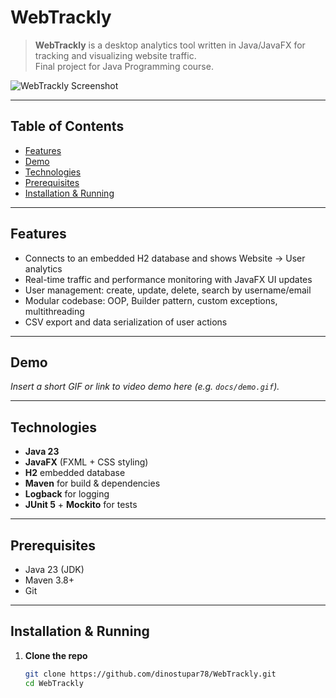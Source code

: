 # WebTrackly

> **WebTrackly** is a desktop analytics tool written in Java/JavaFX for tracking and visualizing website traffic.  
> Final project for Java Programming course.

![WebTrackly Screenshot](https://github.com/user-attachments/assets/43bf9366-4db9-4f26-b132-eca6e8b472b0)

---

## Table of Contents

- [Features](#features)  
- [Demo](#demo)  
- [Technologies](#technologies)  
- [Prerequisites](#prerequisites)  
- [Installation & Running](#installation--running)  

---

## Features

- Connects to an embedded H2 database and shows Website → User analytics  
- Real-time traffic and performance monitoring with JavaFX UI updates  
- User management: create, update, delete, search by username/email  
- Modular codebase: OOP, Builder pattern, custom exceptions, multithreading  
- CSV export and data serialization of user actions  

---

## Demo

_Insert a short GIF or link to video demo here (e.g. `docs/demo.gif`)._

---

## Technologies

- **Java 23**  
- **JavaFX** (FXML + CSS styling)  
- **H2** embedded database  
- **Maven** for build & dependencies  
- **Logback** for logging  
- **JUnit 5** + **Mockito** for tests  

---

## Prerequisites

- Java 23 (JDK)  
- Maven 3.8+  
- Git  

---

## Installation & Running

1. **Clone the repo**  
   ```bash
   git clone https://github.com/dinostupar78/WebTrackly.git
   cd WebTrackly

